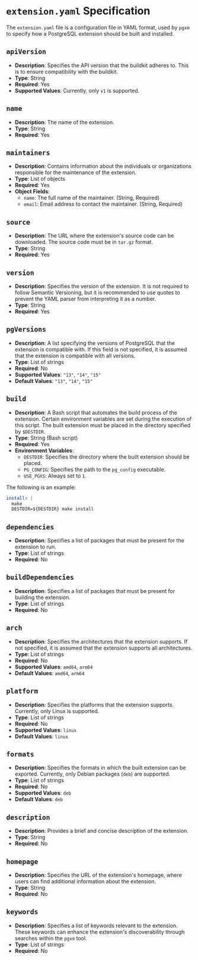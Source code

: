 # `extension.yaml` Specification

The `extension.yaml` file is a configuration file in YAML format, used by `pgxm` to specify how a PostgreSQL extension should be built and installed.

## `apiVersion`

- **Description**: Specifies the API version that the buildkit adheres to. This is to ensure compatibility with the buildkit.
- **Type**: String
- **Required**: Yes
- **Supported Values**: Currently, only `v1` is supported.

## `name`

- **Description**: The name of the extension.
- **Type**: String
- **Required**: Yes

## `maintainers`

- **Description**: Contains information about the individuals or organizations responsible for the maintenance of the extension.
- **Type**: List of objects
- **Required**: Yes
- **Object Fields**:
  - `name`: The full name of the maintainer. (String, Required)
  - `email`: Email address to contact the maintainer. (String, Required)

## `source`

- **Description**: The URL where the extension's source code can be downloaded. The source code must be in `tar.gz` format.
- **Type**: String
- **Required**: Yes

## `version`

- **Description**: Specifies the version of the extension. It is not required to follow Semantic Versioning, but it is recommended to use quotes to prevent the YAML parser from interpreting it as a number.
- **Type**: String
- **Required**: Yes

## `pgVersions`

- **Description**: A list specifying the versions of PostgreSQL that the extension is compatible with. If this field is not specified, it is assumed that the extension is compatible with all versions.
- **Type**: List of strings
- **Required**: No
- **Supported Values**: `"13"`, `"14"`, `"15"`
- **Default Values**: `"13"`, `"14"`, `"15"`

## `build`

- **Description**: A Bash script that automates the build process of the extension. Certain environment variables are set during the execution of this script. The built extension must be placed in the directory specified by `$DESTDIR`.
- **Type**: String (Bash script)
- **Required**: Yes
- **Environment Variables**:
  - `DESTDIR`: Specifies the directory where the built extension should be placed.
  - `PG_CONFIG`: Specifies the path to the `pg_config` executable.
  - `USE_PGXS`: Always set to `1`.

The following is an example:

```yaml
install: |
  make
  DESTDIR=${DESTDIR} make install
```

## `dependencies`

- **Description**: Specifies a list of packages that must be present for the extension to run.
- **Type**: List of strings
- **Required**: No

## `buildDependencies`

- **Description**: Specifies a list of packages that must be present for building the extension.
- **Type**: List of strings
- **Required**: No

## `arch`

- **Description**: Specifies the architectures that the extension supports. If not specified, it is assumed that the extension supports all architectures.
- **Type**: List of strings
- **Required**: No
- **Supported Values**: `amd64`, `arm64`
- **Default Values**: `amd64`, `arm64`

## `platform`

- **Description**: Specifies the platforms that the extension supports. Currently, only Linux is supported.
- **Type**: List of strings
- **Required**: No
- **Supported Values**: `linux`
- **Default Values**: `linux`

## `formats`

- **Description**: Specifies the formats in which the built extension can be exported. Currently, only Debian packages (`deb`) are supported.
- **Type**: List of strings
- **Required**: No
- **Supported Values**: `deb`
- **Default Values**: `deb`

## `description`

- **Description**: Provides a brief and concise description of the extension.
- **Type**: String
- **Required**: No

## `homepage`

- **Description**: Specifies the URL of the extension's homepage, where users can find additional information about the extension.
- **Type**: String
- **Required**: No

## `keywords`

- **Description**: Specifies a list of keywords relevant to the extension. These keywords can enhance the extension's discoverability through searches within the `pgxm` tool.
- **Type**: List of strings
- **Required**: No
